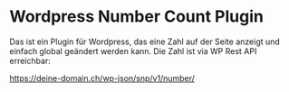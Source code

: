 # Wordpress Number Count Plugin

Das ist ein Plugin für Wordpress, das eine Zahl auf der Seite anzeigt und einfach global geändert werden kann. Die Zahl ist via WP Rest API erreichbar:

https://deine-domain.ch/wp-json/snp/v1/number/